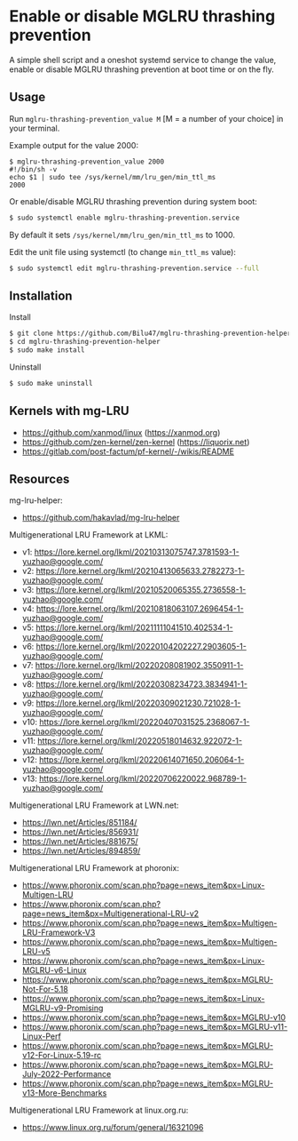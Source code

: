 
# Enable or disable MGLRU thrashing prevention

A simple shell script and a oneshot systemd service to change the value, enable or disable MGLRU thrashing prevention at boot time or on the fly.

## Usage

Run `mglru-thrashing-prevention_value M` [M = a number of your choice] in your terminal.

Example output for the value 2000:
```
$ mglru-thrashing-prevention_value 2000
#!/bin/sh -v
echo $1 | sudo tee /sys/kernel/mm/lru_gen/min_ttl_ms
2000
```

Or enable/disable MGLRU thrashing prevention during system boot:
```bash
$ sudo systemctl enable mglru-thrashing-prevention.service
```
By default it sets `/sys/kernel/mm/lru_gen/min_ttl_ms` to 1000.

Edit the unit file using systemctl (to change `min_ttl_ms` value):
```bash
$ sudo systemctl edit mglru-thrashing-prevention.service --full
```

## Installation

Install
```bash
$ git clone https://github.com/Bilu47/mglru-thrashing-prevention-helper.git
$ cd mglru-thrashing-prevention-helper
$ sudo make install
```

Uninstall
```bash
$ sudo make uninstall
```

## Kernels with mg-LRU

- https://github.com/xanmod/linux (https://xanmod.org)
- https://github.com/zen-kernel/zen-kernel (https://liquorix.net)
- https://gitlab.com/post-factum/pf-kernel/-/wikis/README

## Resources

mg-lru-helper:
- https://github.com/hakavlad/mg-lru-helper

Multigenerational LRU Framework at LKML:
- v1: https://lore.kernel.org/lkml/20210313075747.3781593-1-yuzhao@google.com/
- v2: https://lore.kernel.org/lkml/20210413065633.2782273-1-yuzhao@google.com/
- v3: https://lore.kernel.org/lkml/20210520065355.2736558-1-yuzhao@google.com/
- v4: https://lore.kernel.org/lkml/20210818063107.2696454-1-yuzhao@google.com/
- v5: https://lore.kernel.org/lkml/20211111041510.402534-1-yuzhao@google.com/
- v6: https://lore.kernel.org/lkml/20220104202227.2903605-1-yuzhao@google.com/
- v7: https://lore.kernel.org/lkml/20220208081902.3550911-1-yuzhao@google.com/
- v8: https://lore.kernel.org/lkml/20220308234723.3834941-1-yuzhao@google.com/
- v9: https://lore.kernel.org/lkml/20220309021230.721028-1-yuzhao@google.com/
- v10: https://lore.kernel.org/lkml/20220407031525.2368067-1-yuzhao@google.com/
- v11: https://lore.kernel.org/lkml/20220518014632.922072-1-yuzhao@google.com/
- v12: https://lore.kernel.org/lkml/20220614071650.206064-1-yuzhao@google.com/
- v13: https://lore.kernel.org/lkml/20220706220022.968789-1-yuzhao@google.com/

Multigenerational LRU Framework at LWN.net:
- https://lwn.net/Articles/851184/
- https://lwn.net/Articles/856931/
- https://lwn.net/Articles/881675/
- https://lwn.net/Articles/894859/

Multigenerational LRU Framework at phoronix:
- https://www.phoronix.com/scan.php?page=news_item&px=Linux-Multigen-LRU
- https://www.phoronix.com/scan.php?page=news_item&px=Multigenerational-LRU-v2
- https://www.phoronix.com/scan.php?page=news_item&px=Multigen-LRU-Framework-V3
- https://www.phoronix.com/scan.php?page=news_item&px=Multigen-LRU-v5
- https://www.phoronix.com/scan.php?page=news_item&px=Linux-MGLRU-v6-Linux
- https://www.phoronix.com/scan.php?page=news_item&px=MGLRU-Not-For-5.18
- https://www.phoronix.com/scan.php?page=news_item&px=Linux-MGLRU-v9-Promising
- https://www.phoronix.com/scan.php?page=news_item&px=MGLRU-v10
- https://www.phoronix.com/scan.php?page=news_item&px=MGLRU-v11-Linux-Perf
- https://www.phoronix.com/scan.php?page=news_item&px=MGLRU-v12-For-Linux-5.19-rc
- https://www.phoronix.com/scan.php?page=news_item&px=MGLRU-July-2022-Performance
- https://www.phoronix.com/scan.php?page=news_item&px=MGLRU-v13-More-Benchmarks

Multigenerational LRU Framework at linux.org.ru:
- https://www.linux.org.ru/forum/general/16321096

